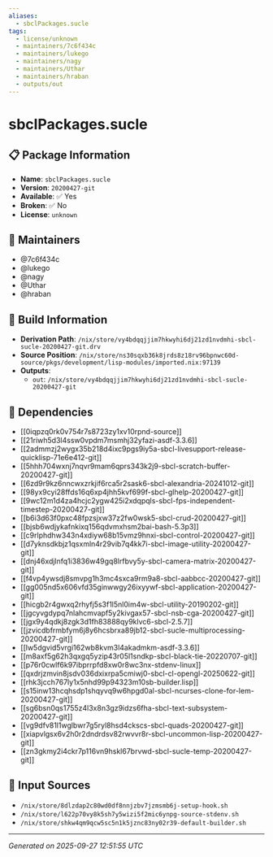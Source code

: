 ```yaml
---
aliases:
  - sbclPackages.sucle
tags:
  - license/unknown
  - maintainers/7c6f434c
  - maintainers/lukego
  - maintainers/nagy
  - maintainers/Uthar
  - maintainers/hraban
  - outputs/out
---
```


# sbclPackages.sucle

## 📋 Package Information

- **Name**: `sbclPackages.sucle`
- **Version**: `20200427-git`
- **Available**: ✅ Yes
- **Broken**: ✅ No
- **License**: `unknown`
## 👥 Maintainers

- @7c6f434c
- @lukego
- @nagy
- @Uthar
- @hraban


## 🔧 Build Information

- **Derivation Path**: `/nix/store/vy4bdqqjjim7hkwyhi6dj21zd1nvdmhi-sbcl-sucle-20200427-git.drv`
- **Source Position**: `/nix/store/ns30sqxb36k8jrds8z18rv96bpnwc60d-source/pkgs/development/lisp-modules/imported.nix:97139`
- **Outputs**:
  - `out`:  `/nix/store/vy4bdqqjjim7hkwyhi6dj21zd1nvdmhi-sbcl-sucle-20200427-git`

## 🔗 Dependencies

- [[0iqpzq0rk0v754r7s8723zy1xv10rpnd-source]]
- [[21riwh5d3l4ssw0vpdm7msmhj32yfazi-asdf-3.3.6]]
- [[2admmzj2wygx35b218d4ixc9pgs9iy5a-sbcl-livesupport-release-quicklisp-71e6e412-git]]
- [[5hhh704wxnj7nqvr9mam6qprs343k2j9-sbcl-scratch-buffer-20200427-git]]
- [[6zd9r9kz6nncwxzrkjif6rca5r2sask6-sbcl-alexandria-20241012-git]]
- [[98yx9cyi28ffds16q6xp4jhh5kvf699f-sbcl-glhelp-20200427-git]]
- [[9wc12m1d4za4hcjc2ygw425i2xdqpqls-sbcl-fps-independent-timestep-20200427-git]]
- [[b6i3d63f0pxc48fpzsjxw37z2fw0wsk5-sbcl-crud-20200427-git]]
- [[bjsb6wdjykafnkixq156qdvmxhsm2bai-bash-5.3p3]]
- [[c9rlphdhw343n4xdiyw68b15vmz9hnxi-sbcl-control-20200427-git]]
- [[d7yknsdkbjz1qsxmln4r29vib7q4kk7i-sbcl-image-utility-20200427-git]]
- [[dnj46xdjlnfq1i3836w49gq8lrfbvy5y-sbcl-camera-matrix-20200427-git]]
- [[f4vp4ywsdj8smvpg1h3mc4sxca9rm9a8-sbcl-aabbcc-20200427-git]]
- [[gg005nd5x606vfd35ginwwgy26ixyywf-sbcl-application-20200427-git]]
- [[hicgb2r4gwxq2rhyfj5s3f1l5nl0im4w-sbcl-utility-20190202-git]]
- [[jgcyvgdypq7nlahcmvapf5y2kivgax57-sbcl-nsb-cga-20200427-git]]
- [[jgx9y4qdkj8zgk3d1fh83888qy9klvc6-sbcl-2.5.7]]
- [[jzvicdbfrmbfym6j8y6hcsbrxa89jb12-sbcl-sucle-multiprocessing-20200427-git]]
- [[lw5dgvid5vrgi162wb8kvm3l4akadmkm-asdf-3.3.6]]
- [[m8axf5g62h3qxgq5yzip43r05l1sndkp-sbcl-black-tie-20220707-git]]
- [[p76r0cwlf6k97ibprrpfd8xw0r8wc3nx-stdenv-linux]]
- [[qxdrjzmvin8jsdv036dxixrpa5cmiwj0-sbcl-cl-opengl-20250622-git]]
- [[rhk3jcch767ly1x5nhd99p94323m10sb-builder.lisp]]
- [[s15inw13hcqhsdp1shqyvq9w6hpgd0al-sbcl-ncurses-clone-for-lem-20200427-git]]
- [[sg6bsn0qs1755z4l3x8n3gz9idzs6fha-sbcl-text-subsystem-20200427-git]]
- [[vg9dfv81l1wglbwr7g5ryl8hsd4ckscs-sbcl-quads-20200427-git]]
- [[xiapvlgsx6v2h0r2dndrdsv82rwvvr8r-sbcl-uncommon-lisp-20200427-git]]
- [[zn3gkmy2i4ckr7p116vn9hskl67brvwd-sbcl-sucle-temp-20200427-git]]

## 📁 Input Sources

- `/nix/store/8dlzdap2c80wd0df8nnjzbv7jzmsmb6j-setup-hook.sh`
- `/nix/store/l622p70vy8k5sh7y5wizi5f2mic6ynpg-source-stdenv.sh`
- `/nix/store/shkw4qm9qcw5sc5n1k5jznc83ny02r39-default-builder.sh`

---
*Generated on 2025-09-27 12:51:55 UTC*
